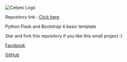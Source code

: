 ![Celyes Logo](http://b.up-00.com/2018/02/151821732343771.png)


Repository link : [Click here](https://github.com/celyes/flaskTemplate)

Python Flask and Bootstrap 4 basic template

Star and fork this repository if you like this small project :) 

[Facebook](https://fb.com/celyes01)

[GitHub](https://github.com/celyes)

